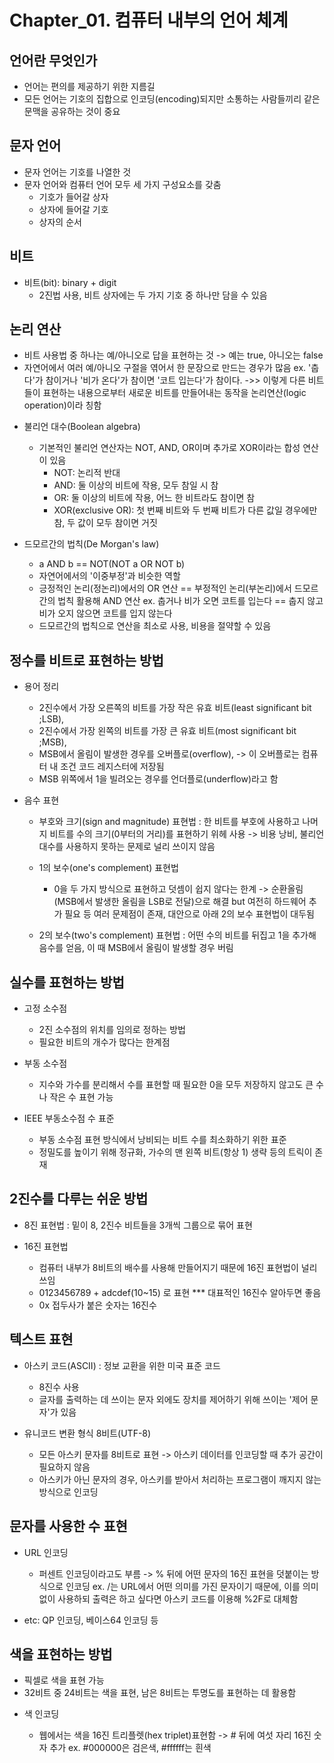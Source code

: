 # Chapter_01. 컴퓨터 내부의 언어 체계

## 언어란 무엇인가

- 언어는 편의를 제공하기 위한 지름길
- 모든 언어는 기호의 집합으로 인코딩(encoding)되지만 소통하는 사람들끼리 같은 문맥을 공유하는 것이 중요

## 문자 언어

- 문자 언어는 기호를 나열한 것 
- 문자 언어와 컴퓨터 언어 모두 세 가지 구성요소를 갖춤
    - 기호가 들어갈 상자
    - 상자에 들어갈 기호
    - 상자의 순서

## 비트

- 비트(bit): binary + digit
    - 2진법 사용, 비트 상자에는 두 가지 기호 중 하나만 담을 수 있음

## 논리 연산

- 비트 사용법 중 하나는 예/아니오로 답을 표현하는 것 -> 예는 true, 아니오는 false
- 자연어에서 여러 예/아니오 구절을 엮어서 한 문장으로 만드는 경우가 많음
    ex. '춥다'가 참이거나 '비가 온다'가 참이면 '코트 입는다'가 참이다.
    ->> 이렇게 다른 비트들이 표현하는 내용으로부터 새로운 비트를 만들어내는 동작을 논리연산(logic operation)이라 칭함

* 불리언 대수(Boolean algebra)

    - 기본적인 불리언 연산자는 NOT, AND, OR이며 추가로 XOR이라는 합성 연산이 있음
        - NOT: 논리적 반대
        - AND: 둘 이상의 비트에 작용, 모두 참일 시 참
        - OR: 둘 이상의 비트에 작용, 어느 한 비트라도 참이면 참
        - XOR(exclusive OR): 첫 번째 비트와 두 번째 비트가 다른 값일 경우에만 참, 두 값이 모두 참이면 거짓

* 드모르간의 법칙(De Morgan's law)

    - a AND b == NOT(NOT a OR NOT b)
    - 자연어에서의 '이중부정'과 비슷한 역할
    - 긍정적인 논리(정논리)에서의 OR 연산 == 부정적인 논리(부논리)에서 드모르간의 법칙 활용해 AND 연산
        ex. 춥거나 비가 오면 코트를 입는다 == 춥지 않고 비가 오지 않으면 코트를 입지 않는다
    - 드모르간의 법칙으로 연산을 최소로 사용, 비용을 절약할 수 있음

## 정수를 비트로 표현하는 방법

* 용어 정리

    - 2진수에서 가장 오른쪽의 비트를 가장 작은 유효 비트(least significant bit ;LSB),
    - 2진수에서 가장 왼쪽의 비트를 가장 큰 유효 비트(most significant bit ;MSB),
    - MSB에서 올림이 발생한 경우를 오버플로(overflow),
        -> 이 오버플로는 컴퓨터 내 조건 코드 레지스터에 저장됨
    - MSB 위쪽에서 1을 빌려오는 경우를 언더플로(underflow)라고 함

* 음수 표현

    - 부호와 크기(sign and magnitude) 표현법
        : 한 비트를 부호에 사용하고 나머지 비트를 수의 크기(0부터의 거리)를 표현하기 위헤 사용
    -> 비용 낭비, 불리언 대수를 사용하지 못하는 문제로 널리 쓰이지 않음

    - 1의 보수(one's complement) 표현법
        - 0을 두 가지 방식으로 표현하고 덧셈이 쉽지 않다는 한계
            -> 순환올림(MSB에서 발생한 올림을 LSB로 전달)으로 해결
    but 여전히 하드웨어 추가 필요 등 여러 문제점이 존재, 대안으로 아래 2의 보수 표현법이 대두됨

    - 2의 보수(two's complement) 표현법
    : 어떤 수의 비트를 뒤집고 1을 추가해 음수를 얻음, 이 때 MSB에서 올림이 발생할 경우 버림


## 실수를 표현하는 방법

* 고정 소수점
    - 2진 소수점의 위치를 임의로 정하는 방법
    - 필요한 비트의 개수가 많다는 한계점

* 부동 소수점
    - 지수와 가수를 분리해서 수를 표현할 때 필요한 0을 모두 저장하지 않고도 큰 수나 작은 수 표현 가능

* IEEE 부동소수점 수 표준
    - 부동 소수점 표현 방식에서 낭비되는 비트 수를 최소화하기 위한 표준
    - 정밀도를 높이기 위해 정규화, 가수의 맨 왼쪽 비트(항상 1) 생략 등의 트릭이 존재

## 2진수를 다루는 쉬운 방법

* 8진 표현법
    : 밑이 8, 2진수 비트들을 3개씩 그룹으로 묶어 표현

* 16진 표현법
    - 컴퓨터 내부가 8비트의 배수를 사용해 만들어지기 때문에 16진 표현법이 널리 쓰임
    - 0123456789 + adcdef(10~15) 로 표현
        *** 대표적인 16진수 알아두면 좋음
    - 0x 접두사가 붙은 숫자는 16진수

## 텍스트 표현

* 아스키 코드(ASCII)
    : 정보 교환을 위한 미국 표준 코드

    - 8진수 사용
    - 글자를 출력하는 데 쓰이는 문자 외에도 장치를 제어하기 위해 쓰이는 '제어 문자'가 있음

* 유니코드 변환 형식 8비트(UTF-8)
    - 모든 아스키 문자를 8비트로 표현 -> 아스키 데이터를 인코딩할 때 추가 공간이 필요하지 않음
    - 아스키가 아닌 문자의 경우, 아스키를 받아서 처리하는 프로그램이 깨지지 않는 방식으로 인코딩

## 문자를 사용한 수 표현

* URL 인코딩
    - 퍼센트 인코딩이라고도 부름 -> % 뒤에 어떤 문자의 16진 표현을 덧붙이는 방식으로 인코딩
    ex. /는 URL에서 어떤 의미를 가진 문자이기 때문에, 이를 의미 없이 사용하되 출력은 하고 싶다면 아스키 코드를 이용해 %2F로 대체함

* etc: QP 인코딩, 베이스64 인코딩 등

## 색을 표현하는 방법

- 픽셀로 색을 표현 가능
- 32비트 중 24비트는 색을 표현, 남은 8비트는 투명도를 표현하는 데 활용함

* 색 인코딩

    - 웹에서는 색을 16진 트리플렛(hex triplet)표현함 -> # 뒤에 여섯 자리 16진 숫자 추가
        ex. #000000은 검은색, #ffffff는 흰색
